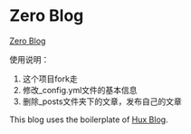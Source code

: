 # Zero Blog
[Zero Blog](https://tingdahaideshengyin.github.io/)

使用说明：
1. 这个项目fork走
2. 修改_config.yml文件的基本信息
3. 删除_posts文件夹下的文章，发布自己的文章

This blog uses the boilerplate of [Hux Blog](https://github.com/Huxpro/huxpro.github.io).
